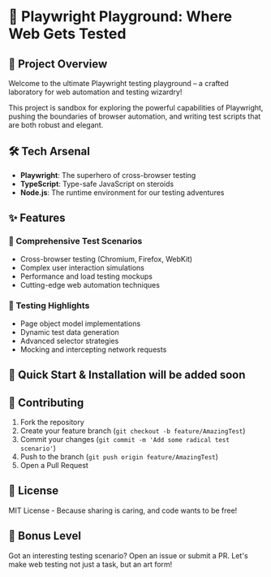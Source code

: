 # 🚀 Playwright Playground: Where Web Gets Tested

## 🎯 Project Overview

Welcome to the ultimate Playwright testing playground – a crafted laboratory for web automation and testing wizardry! 

This project is sandbox for exploring the powerful capabilities of Playwright, pushing the boundaries of browser automation, and writing test scripts that are both robust and elegant.

## 🛠 Tech Arsenal

- **Playwright**: The superhero of cross-browser testing
- **TypeScript**: Type-safe JavaScript on steroids
- **Node.js**: The runtime environment for our testing adventures

## ✨ Features

### 🔬 Comprehensive Test Scenarios
- Cross-browser testing (Chromium, Firefox, WebKit)
- Complex user interaction simulations
- Performance and load testing mockups
- Cutting-edge web automation techniques

### 🧪 Testing Highlights
- Page object model implementations
- Dynamic test data generation
- Advanced selector strategies
- Mocking and intercepting network requests

## 🚀 Quick Start &  Installation will be added soon

## 🤝 Contributing
1. Fork the repository
2. Create your feature branch (`git checkout -b feature/AmazingTest`)
3. Commit your changes (`git commit -m 'Add some radical test scenario'`)
4. Push to the branch (`git push origin feature/AmazingTest`)
5. Open a Pull Request

## 📜 License
MIT License - Because sharing is caring, and code wants to be free!

## 🎉 Bonus Level
Got an interesting testing scenario? Open an issue or submit a PR. Let's make web testing not just a task, but an art form!
